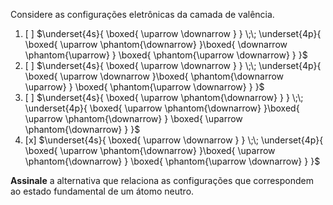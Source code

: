 Considere as configurações eletrônicas da camada de valência.

1. [ ] $\underset{4s}{ \boxed{ \uparrow \downarrow } } \;\; \underset{4p}{ \boxed{ \uparrow \phantom{\downarrow} }\boxed{ \downarrow \phantom{\uparrow} } \boxed{ \phantom{\uparrow \downarrow} } }$
2. [ ] $\underset{4s}{ \boxed{ \uparrow \downarrow } } \;\; \underset{4p}{ \boxed{ \uparrow \downarrow }\boxed{ \phantom{\downarrow \uparrow} } \boxed{ \phantom{\uparrow \downarrow} } }$
3. [ ] $\underset{4s}{ \boxed{ \uparrow \phantom{\downarrow} } } \;\; \underset{4p}{ \boxed{ \uparrow \phantom{\downarrow} }\boxed{ \uparrow \phantom{\downarrow} } \boxed{ \uparrow \phantom{\downarrow} } }$
4. [x] $\underset{4s}{ \boxed{ \uparrow \downarrow } } \;\; \underset{4p}{ \boxed{ \uparrow \phantom{\downarrow} }\boxed{ \uparrow \phantom{\downarrow} } \boxed{ \phantom{\uparrow \downarrow} } }$

**Assinale** a alternativa que relaciona as configurações que correspondem ao estado fundamental de um átomo neutro.
